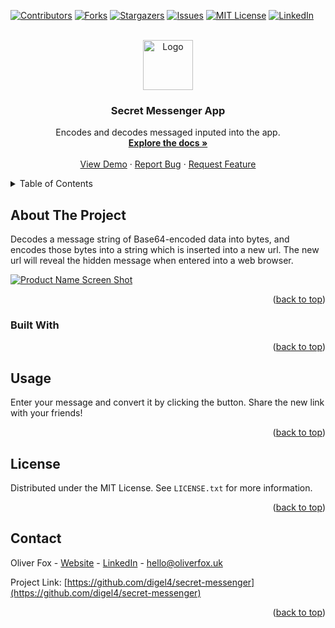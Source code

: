 <div id="top"></div>

[![Contributors][contributors-shield]][contributors-url]
[![Forks][forks-shield]][forks-url]
[![Stargazers][stars-shield]][stars-url]
[![Issues][issues-shield]][issues-url]
[![MIT License][license-shield]][license-url]
[![LinkedIn][linkedin-shield]][linkedin-url]



<!-- PROJECT LOGO -->
<br />
<div align="center">
  <a href="https://github.com/digel4/secret-messenger">
    <img src="https://user-images.githubusercontent.com/58178649/168475389-fe25c351-c8b2-4c78-89d6-64723e49c0cb.png" alt="Logo" width="80" height="80">
  </a>

<h3 align="center">Secret Messenger App</h3>

  <p align="center">
    Encodes and decodes messaged inputed into the app.
    <br />
    <a href="https://github.com/digel4/secret-messenger"><strong>Explore the docs »</strong></a>
    <br />
    <br />
    <a href="https://secret-messenger-app.herokuapp.com/">View Demo</a>
    ·
    <a href="https://github.com/digel4/secret-messenger/issues">Report Bug</a>
    ·
    <a href="https://github.com/digel4/secret-messenger/issues">Request Feature</a>
  </p>
</div>



<!-- TABLE OF CONTENTS -->
<details>
  <summary>Table of Contents</summary>
  <ol>
    <li>
      <a href="#about-the-project">About The Project</a>
      <ul>
        <li><a href="#built-with">Built With</a></li>
      </ul>
    </li>
    <li><a href="#usage">Usage</a></li>
    <li><a href="#license">License</a></li>
    <li><a href="#contact">Contact</a></li>
  </ol>
</details>



<!-- ABOUT THE PROJECT -->
## About The Project

Decodes a message string of Base64-encoded data into bytes, and encodes those bytes into a string which is inserted into a new url. The new url will reveal the hidden message when entered into a web browser.

[![Product Name Screen Shot][product-screenshot]](https://example.com)


<p align="right">(<a href="#top">back to top</a>)</p>



### Built With


<p align="right">(<a href="#top">back to top</a>)</p>



<!-- USAGE EXAMPLES -->
## Usage

Enter your message and convert it by clicking the button. Share the new link with your friends!


<p align="right">(<a href="#top">back to top</a>)</p>


<!-- LICENSE -->
## License

Distributed under the MIT License. See `LICENSE.txt` for more information.

<p align="right">(<a href="#top">back to top</a>)</p>



<!-- CONTACT -->
## Contact

Oliver Fox - [Website](https://oliverfox.uk/) - [LinkedIn](https://www.linkedin.com/in/oliver-fox-uk/) - hello@oliverfox.uk

Project Link: [https://github.com/digel4/secret-messenger](https://github.com/digel4/secret-messenger)

<p align="right">(<a href="#top">back to top</a>)</p>



<!-- MARKDOWN LINKS & IMAGES -->
<!-- https://www.markdownguide.org/basic-syntax/#reference-style-links -->
[contributors-shield]: https://img.shields.io/github/contributors/digel4/secret-messenger.svg?style=for-the-badge
[contributors-url]: https://github.com/digel4/secret-messenger/graphs/contributors
[forks-shield]: https://img.shields.io/github/forks/digel4/secret-messenger.svg?style=for-the-badge
[forks-url]: https://github.com/digel4/secret-messenger/network/members
[stars-shield]: https://img.shields.io/github/stars/digel4/secret-messenger.svg?style=for-the-badge
[stars-url]: https://github.com/digel4/secret-messenger/stargazers
[issues-shield]: https://img.shields.io/github/issues/digel4/secret-messenger.svg?style=for-the-badge
[issues-url]: https://github.com/digel4/secret-messengere/issues
[license-shield]: https://img.shields.io/github/license/digel4/secret-messenger.svg?style=for-the-badge
[license-url]: https://github.com/digel4/secret-messenger/blob/master/LICENSE.txt
[linkedin-shield]: https://img.shields.io/badge/-LinkedIn-black.svg?style=for-the-badge&logo=linkedin&colorB=555
[linkedin-url]: https://linkedin.com/in/linkedin_username
[product-screenshot]: https://user-images.githubusercontent.com/58178649/168475419-003eb360-e1c5-4330-a3c9-16b2f6bc9816.png

